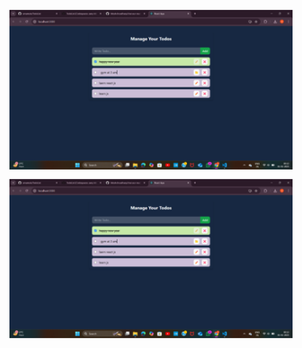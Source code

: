 

![image alt](https://github.com/umamule/TodoList/blob/main/1.png?raw=true)


![image alt](https://github.com/umamule/TodoList/blob/de0750ffca86e4cdf9d666b73eee50bf080f5f7b/1.png)
